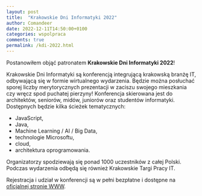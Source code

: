 ```yaml
---
layout: post
title:  "Krakowskie Dni Informatyki 2022"
author: Comandeer
date: 2022-12-11T14:50:00+0100
categories: wspolpraca
comments: true
permalink: /kdi-2022.html
---
```


Postanowiłem objąć patronatem <b>Krakowskie Dni Informatyki 2022</b>!

Krakowskie Dni Informatyki są konferencją integrującą krakowską branżę IT, odbywającą się w formie wirtualnego wydarzenia. Będzie można posłuchać sporej liczby merytorycznych prezentacji w zaciszu swojego mieszkania czy wręcz spod puchatej pierzyny! Konferencja skierowana jest do architektów, seniorów, midów, juniorów oraz studentów informatyki. Dostępnych będzie kilka ścieżek tematycznych:

* JavaScript,
* Java,
* Machine Learning / AI / Big Data,
* technologie Microsoftu,
* cloud,
* architektura oprogramowania.

Organizatorzy spodziewają się ponad 1000 uczestników z całej Polski. Podczas wydarzenia odbędą się również Krakowskie Targi Pracy IT.

Rejestracja i udział w konferencji są w pełni bezpłatne i dostępne na [oficjalnej stronie WWW](https://kdi.org.pl/).

